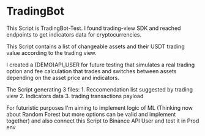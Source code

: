# TradingBot

This Script is TradingBot-Test. I found trading-view SDK and reached endpoints to get indicators data for cryptocurrencies.

This Script contains a list of changeable assets and their USDT trading value according to the trading view.

I created a (DEMO)API_USER for future testing that simulates a real trading option and fee calculation that trades and switches between assets depending on the asset price and indicators.

The Script generating 3 files: 1. Reccomendation list suggested by trading view 2. Indicators data 3. trading transactions payload

For futuristic purposes I'm aiming to implement logic of ML (Thinking now about Random Forest but more options can be valid and implement together) and also connect this Script to Binance API User and test it in Prod env
